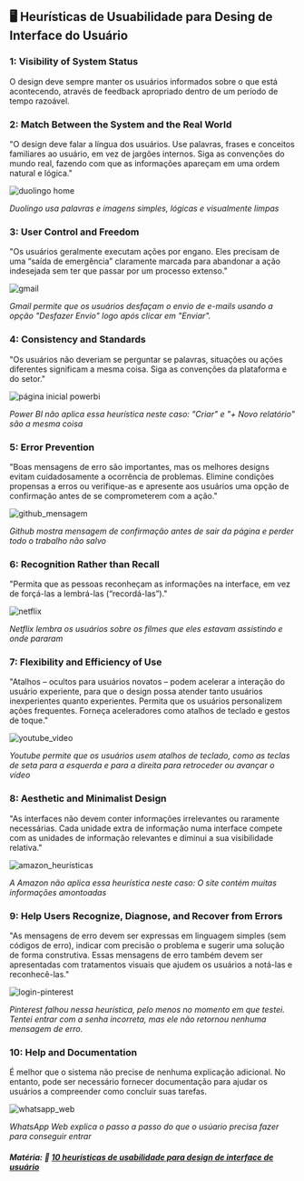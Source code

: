 ## 🖥 Heurísticas de Usuabilidade para Desing de Interface do Usuário

### 1: Visibility of System Status
O design deve sempre manter os usuários informados sobre o que está acontecendo, através de feedback apropriado dentro de um período de tempo razoável.

### 2: Match Between the System and the Real World
"O design deve falar a língua dos usuários. Use palavras, frases e conceitos familiares ao usuário, em vez de jargões internos. Siga as convenções do mundo real, fazendo com que as informações apareçam em uma ordem natural e lógica."

![duolingo home](https://github.com/mluizaguedes/bertoti/assets/126245983/a89c8379-e441-47cd-81f0-300ab457a79a)

<em>Duolingo usa palavras e imagens simples, lógicas e visualmente limpas</em>

### 3: User Control and Freedom
"Os usuários geralmente executam ações por engano. Eles precisam de uma “saída de emergência” claramente marcada para abandonar a ação indesejada sem ter que passar por um processo extenso."

![gmail](https://github.com/mluizaguedes/bertoti/assets/126245983/a2bd5df6-16a2-474d-a311-0b21bfd1e63b)

<em>Gmail permite que os usuários desfaçam o envio de e-mails usando a opção "Desfazer Envio" logo após clicar em "Enviar".</em>

### 4: Consistency and Standards
"Os usuários não deveriam se perguntar se palavras, situações ou ações diferentes significam a mesma coisa. Siga as convenções da plataforma e do setor."

![página inicial powerbi](https://github.com/mluizaguedes/bertoti/assets/126245983/afcde511-d078-4369-916d-1a92e6e2a9a1)

<em>Power BI não aplica essa heurística neste caso: "Criar" e "+ Novo relatório" são a mesma coisa</em>

### 5: Error Prevention
"Boas mensagens de erro são importantes, mas os melhores designs evitam cuidadosamente a ocorrência de problemas. Elimine condições propensas a erros ou verifique-as e apresente aos usuários uma opção de confirmação antes de se comprometerem com a ação."

![github_mensagem](https://github.com/mluizaguedes/bertoti/assets/126245983/d34efad8-4e9f-4907-9505-da8cace5a727)

<em>Github mostra mensagem de confirmação antes de sair da página e perder todo o trabalho não salvo</em>

### 6: Recognition Rather than Recall
"Permita que as pessoas reconheçam as informações na interface, em vez de forçá-las a lembrá-las (“recordá-las”)."

![netflix](https://github.com/mluizaguedes/bertoti/assets/126245983/80a5b42b-0599-4cf1-bc96-bfeb6db79b6b)

<em>Netflix lembra os usuários sobre os filmes que eles estavam assistindo e onde pararam</em>

### 7: Flexibility and Efficiency of Use
"Atalhos – ocultos para usuários novatos – podem acelerar a interação do usuário experiente, para que o design possa atender tanto usuários inexperientes quanto experientes. Permita que os usuários personalizem ações frequentes.
Forneça aceleradores como atalhos de teclado e gestos de toque."

![youtube_video](https://github.com/mluizaguedes/bertoti/assets/126245983/17472dd5-dde9-4959-a9cb-489d42706386)

<em>Youtube permite que os usuários usem atalhos de teclado, como as teclas de seta para a esquerda e para a direita para retroceder ou avançar o vídeo</em>

### 8: Aesthetic and Minimalist Design
"As interfaces não devem conter informações irrelevantes ou raramente necessárias. Cada unidade extra de informação numa interface compete com as unidades de informação relevantes e diminui a sua visibilidade relativa."

![amazon_heurísticas](https://github.com/mluizaguedes/bertoti/assets/126245983/4f48aa3e-b28a-4322-871d-80fbe16f720e)

<em>A Amazon não aplica essa heurística neste caso: O site contém muitas informações amontoadas</em>

### 9: Help Users Recognize, Diagnose, and Recover from Errors
"As mensagens de erro devem ser expressas em linguagem simples (sem códigos de erro), indicar com precisão o problema e sugerir uma solução de forma construtiva.
Essas mensagens de erro também devem ser apresentadas com tratamentos visuais que ajudem os usuários a notá-las e reconhecê-las."

![login-pinterest](https://github.com/mluizaguedes/bertoti/assets/126245983/91670fd8-d4b5-4736-a577-6f05372dc945)

<em>Pinterest falhou nessa heurística, pelo menos no momento em que testei. Tentei entrar com a senha incorreta, mas ele não retornou nenhuma mensagem de erro.</em>

### 10: Help and Documentation
É melhor que o sistema não precise de nenhuma explicação adicional. No entanto, pode ser necessário fornecer documentação para ajudar os usuários a compreender como concluir suas tarefas.

![whatsapp_web](https://github.com/mluizaguedes/bertoti/assets/126245983/d739343d-4ecd-4fff-85eb-a629bb292a70)

<em>WhatsApp Web explica o passo a passo do que o usúario precisa fazer para conseguir entrar</em>

##### Matéria: 🔗 [10 heurísticas de usabilidade para design de interface de usuário](https://www.nngroup.com/articles/ten-usability-heuristics/)
